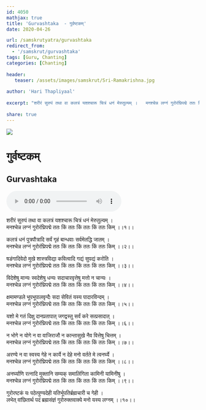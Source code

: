 ```yaml
---    
id: 4050    
mathjax: true    
title: 'Gurvashtaka  - गुर्वष्टकम्'    
date: 2020-04-26    

url: /samskrutyatra/gurvashtaka
redirect_from: 
  - '/samskrut/gurvashtaka'
tags: [Guru, Chanting]
categories: [Chanting]
    
header:    
   teaser: /assets/images/samskrut/Sri-Ramakrishna.jpg    
    
author: 'Hari Thapliyaal'    
    
excerpt: "शरीरं सुरुपं तथा वा कलत्रं यशश्चारू चित्रं धनं मेरुतुल्यम् ।   मनश्चेन्न लग्नं गुरोरंघ्रिपद्मे ततः किं ततः किं ततः किं ततः किम् ।।"   
    
share: true    
---    
```

    
![](/assets/images/samskrut/Sri-Ramakrishna.jpg)    
    
# गुर्वष्टकम्    
## Gurvashtaka    
    
<audio controls>
  <source src="https://raw.githubusercontent.com/dasarpai/DAI-mp3/main/dasarpai-mp3/013-GuruvAshtakam.mp3" type="audio/mp3">
  Your browser does not support the audio element.
</audio>     
    
    
    
    
शरीरं सुरुपं तथा वा कलत्रं यशश्चारू चित्रं धनं मेरुतुल्यम् ।    
मनश्चेन्न लग्नं गुरोरंघ्रिपद्मे ततः किं ततः किं ततः किं ततः किम् ।।१।।    
    
कलत्रं धनं पुत्रपौत्रादि सर्वं गृहं बान्धवाः सर्वमेतद्धि जातम् ।    
मनश्चेन्न लग्नं गुरोरंघ्रिपद्मे ततः किं ततः किं ततः किं ततः किम् ।।२।।    
    
षडंगादिवेदो मुखे शास्त्रविद्या कवित्वादि गद्यं सुपद्यं करोति ।    
मनश्चेन्न लग्नं गुरोरंघ्रिपद्मे ततः किं ततः किं ततः किं ततः किम् ।।३।।    
    
विदेशेषु मान्यः स्वदेशेषु धन्यः सदाचारवृत्तेषु मत्तो न चान्यः ।    
मनश्चेन्न लग्नं गुरोरंघ्रिपद्मे ततः किं ततः किं ततः किं ततः किम् ।।४।।    
    
क्षमामण्डले भूपभूपालवृन्दैः सदा सेवितं यस्य पादारविन्दम् ।    
मनश्चेन्न लग्नं गुरोरंघ्रिपद्मे ततः किं ततः किं ततः किं ततः किम् ।।५।।    
    
यशो मे गतं दिक्षु दानप्रतापात् जगद्वस्तु सर्वं करे सत्प्रसादात् ।    
मनश्चेन्न लग्नं गुरोरंघ्रिपद्मे ततः किं ततः किं ततः किं ततः किम् ।।६।।    
    
न भोगे न योगे न वा वाजिराजौ न कान्तासुखे नैव वित्तेषु चित्तम् ।    
मनश्चेन्न लग्नं गुरोरंघ्रिपद्मे ततः किं ततः किं ततः किं ततः किम् ।।७।।    
    
अरण्ये न वा स्वस्य गेहे न कार्ये न देहे मनो वर्तते मे त्वनर्घ्ये ।    
मनश्चेन्न लग्नं गुरोरंघ्रिपद्मे ततः किं ततः किं ततः किं ततः किम् ।।८।।    
    
अनर्घ्याणि रत्नादि मुक्तानि सम्यक् समालिंगिता कामिनी यामिनीषु ।    
मनश्चेन्न लग्नं गुरोरंघ्रिपद्मे ततः किं ततः किं ततः किं ततः किम् ।।९।।    
    
गुरोरष्टकं यः पठेत्पुण्यदेही यतिर्भूपतिर्ब्रह्मचारी च गेही ।    
लभेत् वांछितार्थ पदं ब्रह्मसंज्ञं गुरोरुक्तवाक्ये मनो यस्य लग्नम् ।।१०।।    
    
